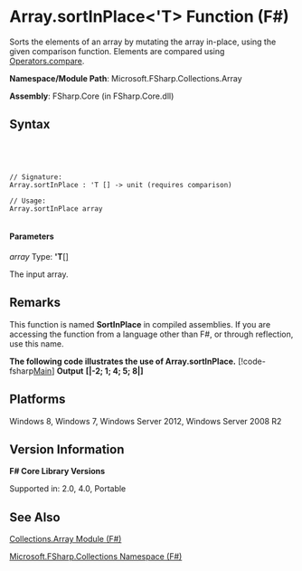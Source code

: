# Array.sortInPlace<'T> Function (F#)

Sorts the elements of an array by mutating the array in-place, using the given comparison function. Elements are compared using [Operators.compare](http://msdn.microsoft.com/en-us/library/295e1320-0955-4c3d-ac31-288fa80a658c).

**Namespace/Module Path**: Microsoft.FSharp.Collections.Array

**Assembly**: FSharp.Core (in FSharp.Core.dll)


## Syntax



```




// Signature:
Array.sortInPlace : 'T [] -> unit (requires comparison)

// Usage:
Array.sortInPlace array


```





#### Parameters
*array*
Type: **'T**[[]](http://msdn.microsoft.com/en-us/library/def20292-9aae-4596-9275-b94e594f8493)


The input array.




## Remarks
This function is named **SortInPlace** in compiled assemblies. If you are accessing the function from a language other than F#, or through reflection, use this name.

**The following code illustrates the use of Array.sortInPlace.**
[!code-fsharp[Main](snippets/fsarrays/snippet40.fs)]
**Output**
**[|-2; 1; 4; 5; 8|]**
## Platforms
Windows 8, Windows 7, Windows Server 2012, Windows Server 2008 R2


## Version Information
**F# Core Library Versions**

Supported in: 2.0, 4.0, Portable




## See Also
[Collections.Array Module &#40;F&#35;&#41;](Collections.Array-Module-%5BFSharp%5D.md)

[Microsoft.FSharp.Collections Namespace &#40;F&#35;&#41;](Microsoft.FSharp.Collections-Namespace-%5BFSharp%5D.md)

